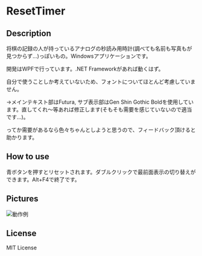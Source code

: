 # ResetTimer

## Description

将棋の記録の人が持っているアナログの秒読み用時計(調べても名前も写真もが見つからず…)っぽいもの。Windowsアプリケーションです。

開発はWPFで行っています。.NET Frameworkがあれば動くはず。

自分で使うことしか考えていないため、フォントについてほとんど考慮していません。

→メインテキスト部はFutura, サブ表示部はGen Shin Gothic Boldを使用しています。直してくれ～等あれば修正します(そもそも需要を感じていないので適当です...)。

ってか需要があるなら色々ちゃんとしようと思うので、フィードバック頂けると助かります。

## How to use

青ボタンを押すとリセットされます。ダブルクリックで最前面表示の切り替えができます。Alt+F4で終了です。

## Pictures

![動作例](https://i.imgur.com/hwTCyiG.png)

## License 
MIT License